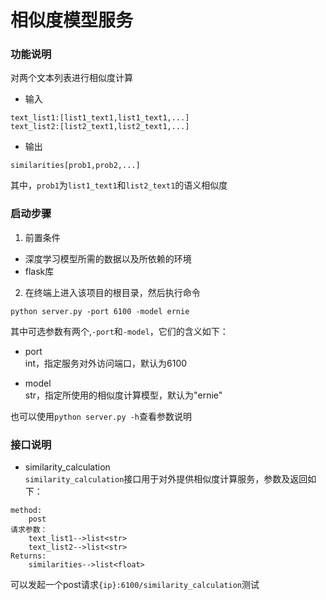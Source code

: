 # 相似度模型服务
### 功能说明
对两个文本列表进行相似度计算
- 输入
```text
text_list1:[list1_text1,list1_text1,...]
text_list2:[list2_text1,list2_text1,...]
```
- 输出
```text
similarities[prob1,prob2,...]
```
其中，`prob1`为`list1_text1`和`list2_text1`的语义相似度

### 启动步骤
1. 前置条件
- 深度学习模型所需的数据以及所依赖的环境
- flask库

2. 在终端上进入该项目的根目录，然后执行命令
```shell
python server.py -port 6100 -model ernie
```
其中可选参数有两个,`-port`和`-model`，它们的含义如下：
- port  
int，指定服务对外访问端口，默认为6100
  
- model  
str，指定所使用的相似度计算模型，默认为"ernie"
  
也可以使用`python server.py -h`查看参数说明
   
### 接口说明
- similarity_calculation  
`similarity_calculation`接口用于对外提供相似度计算服务，参数及返回如下：
```text
method:
    post
请求参数：
    text_list1-->list<str>
    text_list2-->list<str>
Returns:
    similarities-->list<float>
```
可以发起一个post请求`{ip}:6100/similarity_calculation`测试
   
